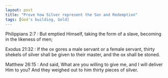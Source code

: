 ```yaml
---
layout: post
title: "Prove how Silver represent the Son and Redemption"
tags: [God's building, Gold]
---
```


Philippians 2:7
: But emptied Himself, taking the form of a slave, becoming in the likeness of men;

Exodus 21:32
: If the ox gores a male servant or a female servant, thirty shekels of silver shall be given to their master, and the ox shall be stoned.

Matthew 26:15
: And said, What are you willing to give me, and I will deliver Him to you? And they weighed out to him thirty pieces of silver.
